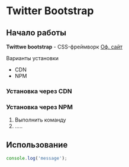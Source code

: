 # Twitter Bootstrap

## Начало работы
**Twittwe bootstrap** - CSS-фреймворк [Оф. сайт](https://getbootstrap.com)

Варианты установки
* CDN
* NPM

### Установка через CDN



### Установка через NPM

1. Выполнить команду
1. .....

## Использование

```javascript
console.log('message');
```